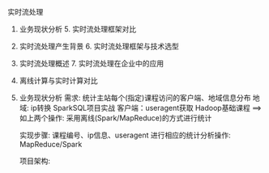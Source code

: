实时流处理

1. 业务现状分析                  5. 实时流处理框架对比
2. 实时流处理产生背景            6. 实时流处理框架与技术选型
3. 实时流处理概述                7. 实时流处理在企业中的应用
4. 离线计算与实时计算对比


1. 业务现状分析 
	需求: 统计主站每个(指定)课程访问的客户端、地域信息分布
	      地域: ip转换  SparkSQL项目实战
	      客户端：useragent获取 Hadoop基础课程
	      ==> 如上两个操作: 采用离线(Spark/MapReduce)的方式进行统计

	实现步骤: 
		课程编号、ip信息、useragent
		进行相应的统计分析操作: MapReduce/Spark

	项目架构: 